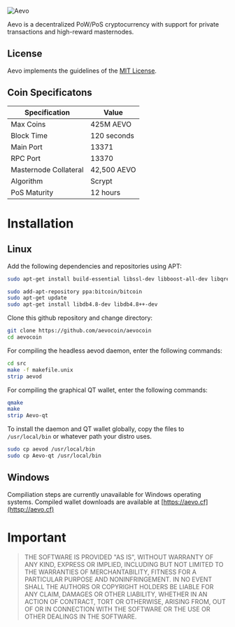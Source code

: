![Aevo](https://aevo.cf/git_img/about.png)

Aevo is a decentralized PoW/PoS cryptocurrency with support for private transactions and high-reward masternodes.
## License
Aevo implements the guidelines of the [MIT License](https://opensource.org/licenses/MIT). 

## Coin Specificatons 
| Specification | Value |
| ------ | ------ |
| Max Coins | 425M AEVO |
| Block Time | 120 seconds |
| Main Port | 13371 |
| RPC Port | 13370 |
| Masternode Collateral | 42,500 AEVO |
| Algorithm | Scrypt |
| PoS Maturity | 12 hours |

# Installation
## Linux
Add the following dependencies and repositories using APT:
```sh
sudo apt-get install build-essential libssl-dev libboost-all-dev libqrencode-dev pkg-config libminiupnpc-dev qt5-default qttools5-dev-tools libgmp3-dev autoconf automake libtool

sudo add-apt-repository ppa:bitcoin/bitcoin
sudo apt-get update
sudo apt-get install libdb4.8-dev libdb4.8++-dev
```
Clone this github repository and change directory:
```sh
git clone https://github.com/aevocoin/aevocoin
cd aevocoin
```
For compiling the headless aevod daemon, enter the following commands:
```sh
cd src
make -f makefile.unix
strip aevod
```
For compiling the graphical QT wallet, enter the following commands:
```sh
qmake
make
strip Aevo-qt
```
To install the daemon and QT wallet globally, copy the files to ```/usr/local/bin``` or whatever path your distro uses.
```sh
sudo cp aevod /usr/local/bin
sudo cp Aevo-qt /usr/local/bin
```

## Windows
Compiliation steps are currently unavailable for Windows operating systems. Compiled wallet downloads are available at [https://aevo.cf](httsp://aevo.cf)

# Important
>THE SOFTWARE IS PROVIDED "AS IS", WITHOUT WARRANTY OF ANY KIND, EXPRESS OR IMPLIED, INCLUDING BUT NOT LIMITED TO THE WARRANTIES OF MERCHANTABILITY, FITNESS FOR A PARTICULAR PURPOSE AND NONINFRINGEMENT. IN NO EVENT SHALL THE AUTHORS OR COPYRIGHT HOLDERS BE LIABLE FOR ANY CLAIM, DAMAGES OR OTHER LIABILITY, WHETHER IN AN ACTION OF CONTRACT, TORT OR OTHERWISE, ARISING FROM, OUT OF OR IN CONNECTION WITH THE SOFTWARE OR THE USE OR OTHER DEALINGS IN THE SOFTWARE.
